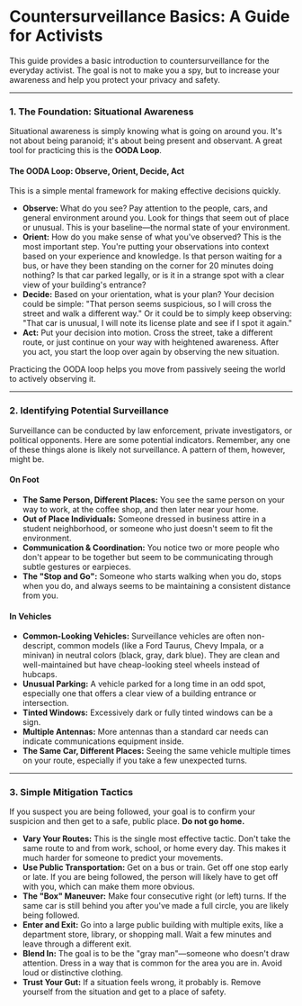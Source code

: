 # Countersurveillance Basics: A Guide for Activists

This guide provides a basic introduction to countersurveillance for the everyday activist. The goal is not to make you a spy, but to increase your awareness and help you protect your privacy and safety.

---

### **1. The Foundation: Situational Awareness**

Situational awareness is simply knowing what is going on around you. It's not about being paranoid; it's about being present and observant. A great tool for practicing this is the **OODA Loop**.

#### **The OODA Loop: Observe, Orient, Decide, Act**

This is a simple mental framework for making effective decisions quickly. 

*   **Observe:** What do you see? Pay attention to the people, cars, and general environment around you. Look for things that seem out of place or unusual. This is your baseline—the normal state of your environment.
*   **Orient:** How do you make sense of what you've observed? This is the most important step. You're putting your observations into context based on your experience and knowledge. Is that person waiting for a bus, or have they been standing on the corner for 20 minutes doing nothing? Is that car parked legally, or is it in a strange spot with a clear view of your building's entrance?
*   **Decide:** Based on your orientation, what is your plan? Your decision could be simple: "That person seems suspicious, so I will cross the street and walk a different way." Or it could be to simply keep observing: "That car is unusual, I will note its license plate and see if I spot it again."
*   **Act:** Put your decision into motion. Cross the street, take a different route, or just continue on your way with heightened awareness. After you act, you start the loop over again by observing the new situation.

Practicing the OODA loop helps you move from passively seeing the world to actively observing it.

---

### **2. Identifying Potential Surveillance**

Surveillance can be conducted by law enforcement, private investigators, or political opponents. Here are some potential indicators. Remember, any one of these things alone is likely not surveillance. A pattern of them, however, might be.

#### **On Foot**

*   **The Same Person, Different Places:** You see the same person on your way to work, at the coffee shop, and then later near your home.
*   **Out of Place Individuals:** Someone dressed in business attire in a student neighborhood, or someone who just doesn't seem to fit the environment.
*   **Communication & Coordination:** You notice two or more people who don't appear to be together but seem to be communicating through subtle gestures or earpieces.
*   **The "Stop and Go":** Someone who starts walking when you do, stops when you do, and always seems to be maintaining a consistent distance from you.

#### **In Vehicles**

*   **Common-Looking Vehicles:** Surveillance vehicles are often non-descript, common models (like a Ford Taurus, Chevy Impala, or a minivan) in neutral colors (black, gray, dark blue). They are clean and well-maintained but have cheap-looking steel wheels instead of hubcaps.
*   **Unusual Parking:** A vehicle parked for a long time in an odd spot, especially one that offers a clear view of a building entrance or intersection.
*   **Tinted Windows:** Excessively dark or fully tinted windows can be a sign.
*   **Multiple Antennas:** More antennas than a standard car needs can indicate communications equipment inside.
*   **The Same Car, Different Places:** Seeing the same vehicle multiple times on your route, especially if you take a few unexpected turns.

---

### **3. Simple Mitigation Tactics**

If you suspect you are being followed, your goal is to confirm your suspicion and then get to a safe, public place. **Do not go home.**

*   **Vary Your Routes:** This is the single most effective tactic. Don't take the same route to and from work, school, or home every day. This makes it much harder for someone to predict your movements.
*   **Use Public Transportation:** Get on a bus or train. Get off one stop early or late. If you are being followed, the person will likely have to get off with you, which can make them more obvious.
*   **The "Box" Maneuver:** Make four consecutive right (or left) turns. If the same car is still behind you after you've made a full circle, you are likely being followed.
*   **Enter and Exit:** Go into a large public building with multiple exits, like a department store, library, or shopping mall. Wait a few minutes and leave through a different exit. 
*   **Blend In:** The goal is to be the "gray man"—someone who doesn't draw attention. Dress in a way that is common for the area you are in. Avoid loud or distinctive clothing.
*   **Trust Your Gut:** If a situation feels wrong, it probably is. Remove yourself from the situation and get to a place of safety.
